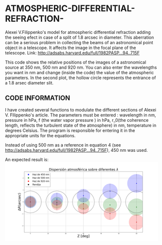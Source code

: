 # ATMOSPHERIC-DIFFERENTIAL-REFRACTION-
Alexei V.Filippenko\'s model for atmospheric differential refraction adding the seeing efect in case of a split of 1.8 arcsec in diameter. This aberration can be a serious problem in collecting the beams of an astronomical point object in a telescope. It affects the image in the focal plane of the telescope.
Link: http://adsabs.harvard.edu/full/1982PASP...94..715F

This code shows the relative positions of the images of a astronomical source at 350 nm, 500 nm and 920 nm. You can also enter the wavelengths you want in nm and change (inside the code) the value of the atmospheric parameters.
In the second plot, the hollow circle represents the entrance of a 1.8 arsec diameter slit.

## CODE INFORMATION
I have created several functions to modulate the different sections of Alexei V. FIlippenko's article. 
The parameters must be entered : wavelength in nm, pressure in hPa, f (the water vapor pressure ) in hPa, r_0(the coherence length, reflects the turbulent state of the atmosphere) in nm, temperature in degrees Celsius. 
The program is responsible for entering it in the appropriate units for the equations.  

Instead of using 500 nm as a reference in equation 4 (see http://adsabs.harvard.edu/full/1982PASP...94..715F), 450 nm was used.

An expected result is:
![Example](/Ex_figure.png)

